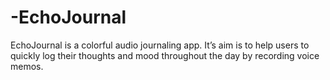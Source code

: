 # -EchoJournal
EchoJournal is a colorful audio journaling app. Itʼs aim is to help users to quickly log their thoughts and mood throughout the day by recording voice memos.
